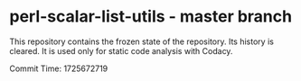 # perl-scalar-list-utils - master branch

This repository contains the frozen state of the repository.
Its history is cleared. It is used only for static code
analysis with Codacy.

Commit Time: 1725672719